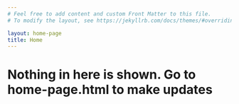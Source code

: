```yaml
---
# Feel free to add content and custom Front Matter to this file.
# To modify the layout, see https://jekyllrb.com/docs/themes/#overriding-theme-defaults

layout: home-page
title: Home
---
```

# Nothing in here is shown. Go to home-page.html to make updates
